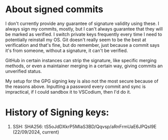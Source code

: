 # About signed commits

I don't currently provide any guarantee of signature validity using these. I always sign my commits, mostly, but I can't always guarantee that they will be marked as verified. I switch private keys frequently every time I need to potentially reinstall my OS. Git doesn't really seem to be the best at verification and that's fine, but do remember, just because a commit says it's from someone, without a signature, it can't be verified.

GitHub in certain instances can strip the signature, like specific merging methods, or even a maintainer merging in a certain way, giving commits an unverified status.

My setup for the GPG signing key is also not the most secure because of the reasons above. Inputting a password every commit and sync is impractical, if I could sandbox it to VSCodium, then I'd do it.

# History of Signing keys:

1. SSH: SHA256: tS5oJdDXkrP5MIaS3BD/Qqvsp/aRnFrmUaE6JPQsI9E (22/09/2024, current)
